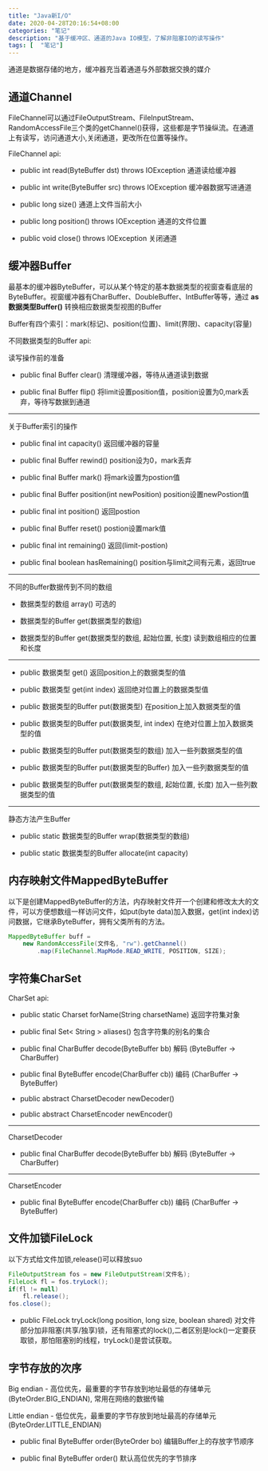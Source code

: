 ```yaml
---
title: "Java新I/O"
date: 2020-04-28T20:16:54+08:00
categories: "笔记"
description: "基于缓冲区、通道的Java IO模型，了解非阻塞IO的读写操作"
tags: [  "笔记"]
---
```


通道是数据存储的地方，缓冲器充当着通道与外部数据交换的媒介

## 通道Channel

FileChannel可以通过FileOutputStream、FileInputStream、RandomAccessFile三个类的getChannel()获得，这些都是字节操纵流。在通道上有读写，访问通道大小,关闭通道，更改所在位置等操作。

FileChannel api:

- public  int read(ByteBuffer dst) throws IOException 通道读给缓冲器

- public  int write(ByteBuffer src) throws IOException 缓冲器数据写进通道

- public  long size() 通道上文件当前大小

- public  long position() throws IOException  通道的文件位置

- public void close() throws IOException 关闭通道

## 缓冲器Buffer

最基本的缓冲器ByteBuffer，可以从某个特定的基本数据类型的视窗查看底层的ByteBuffer。视窗缓冲器有CharBuffer、DoubleBuffer、IntBuffer等等，通过 **as数据类型Buffer()** 转换相应数据类型视图的Buffer

Buffer有四个索引：mark(标记)、position(位置)、limit(界限)、capacity(容量)

不同数据类型的Buffer api:

读写操作前的准备

- public final Buffer clear() 清理缓冲器，等待从通道读到数据

- public final Buffer flip() 将limit设置position值，position设置为0,mark丢弃，等待写数据到通道

---
关于Buffer索引的操作

- public final int capacity() 返回缓冲器的容量

- public final Buffer rewind() position设为0，mark丢弃

- public final Buffer mark() 将mark设置为postion值

- public final Buffer position(int newPosition) position设置newPostion值

- public final int position() 返回postion

- public final Buffer reset() postion设置mark值

- public final int remaining() 返回(limit-postion)

- public final boolean hasRemaining() position与limit之间有元素，返回true

---
不同的Buffer数据传到不同的数组

- 数据类型的数组 array() 可选的

- 数据类型的Buffer get(数据类型的数组)

- 数据类型的Buffer get(数据类型的数组, 起始位置, 长度) 读到数组相应的位置和长度

---

- public  数据类型 get() 返回position上的数据类型的值

- public  数据类型 get(int index) 返回绝对位置上的数据类型值

- public  数据类型的Buffer put(数据类型) 在position上加入数据类型的值

- public  数据类型的Buffer put(数据类型, int index) 在绝对位置上加入数据类型的值

- public  数据类型的Buffer put(数据类型的数组) 加入一些列数据类型的值

- public  数据类型的Buffer put(数据类型的Buffer) 加入一些列数据类型的值

- public  数据类型的Buffer put(数据类型的数组, 起始位置, 长度) 加入一些列数据类型的值

---
静态方法产生Buffer

- public static 数据类型的Buffer wrap(数据类型的数组)

- public static 数据类型的Buffer allocate(int capacity)

## 内存映射文件MappedByteBuffer

以下是创建MappedByteBuffer的方法，内存映射文件开一个创建和修改太大的文件，可以方便想数组一样访问文件，如put(byte data)加入数据，get(int index)访问数据，它继承ByteBuffer，拥有父类所有的方法。

```java
MappedByteBuffer buff =
    new RandomAccessFile(文件名, "rw").getChannel()
        .map(FileChannel.MapMode.READ_WRITE, POSITION, SIZE);
```

## 字符集CharSet

CharSet api:

- public static Charset forName(String charsetName) 返回字符集对象

- public final Set< String > aliases() 包含字符集的别名的集合

- public final CharBuffer decode(ByteBuffer bb) 解码 (ByteBuffer -> CharBuffer)

- public final ByteBuffer encode(CharBuffer cb)) 编码 (CharBuffer -> ByteBuffer)

- public abstract CharsetDecoder newDecoder()

- public abstract CharsetEncoder newEncoder()

---
CharsetDecoder

- public final CharBuffer decode(ByteBuffer bb) 解码 (ByteBuffer -> CharBuffer)

---
CharsetEncoder

- public final ByteBuffer encode(CharBuffer cb)) 编码 (CharBuffer -> ByteBuffer)

## 文件加锁FileLock

以下方式给文件加锁,release()可以释放suo

```java
FileOutputStream fos = new FileOutputStream(文件名);
FileLock fl = fos.tryLock();
if(fl != null)
    fl.release();
fos.close();
```

- public FileLock tryLock(long position, long size, boolean shared) 对文件部分加非阻塞(共享/独享)锁，还有阻塞式的lock(),二者区别是lock()一定要获取锁，那怕阻塞别的线程，tryLock()是尝试获取。

## 字节存放的次序

Big endian - 高位优先，最重要的字节存放到地址最低的存储单元(ByteOrder.BIG_ENDIAN), 常用在网络的数据传输

Little endian - 低位优先，最重要的字节存放到地址最高的存储单元(ByteOrder.LITTLE_ENDIAN)

- public final ByteBuffer order(ByteOrder bo) 编辑Buffer上的存放字节顺序

- public final ByteBuffer order() 默认高位优先的字节排序
